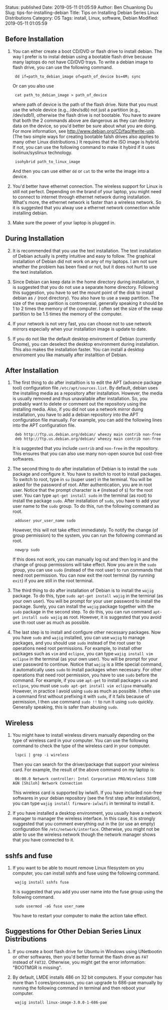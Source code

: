 Status: published
Date: 2019-05-11 01:05:59
Author: Ben Chuanlong Du
Slug: tips-for-installing-debian
Title: Tips on Installing Debian Series Linux Distributions
Category: OS
Tags: install, Linux, software, Debian
Modified: 2019-05-11 01:05:59


## Before Installation

1. You can either create a boot CD/DVD or flash drive to install debian.
    The way I prefer is to instal debian using a bootable flash drive 
    because many laptops do not have CD/DVD trays. 
    To write a debian image to flash drive, you can use the following command.

        dd if=path_to_debian_image of=path_of_device bs=4M; sync

    Or can you also use

        cat path_to_debian_image > path_of_device

    where path of device is the path of the flash drive. 
    Note that you must use the whole device (e.g., /dev/sdb) not just a partition (e.g., /dev/sdb1),
    otherwise the flash drive is not bootable.
    You have to aware that both the 2 commands above are dangerous 
    as they can destory data on the device,
    so you'd better be sure about what you are doing. 
    For more information, see <http://www.debian.org/CD/faq/#write-usb>.
    (The two simple ways for creating bootable falsh drives also applies to many other Linux distributions.)
    It requires that the ISO image is hybrid. 
    If not, 
    you can use the following command to make it hybird if it uses isolinux/syslinux technology.

        isohybrid path_to_linux_image

    And then you can use either `dd` or `cat` to the write the image into a device.

1. You'd better have ethernet connection. 
    The wireless support for Linux is still not perfect.
    Depending on the brand of your laptop, 
    you might need to connect to internet through ethernet network during installation.
    What's more, 
    the ethernet network is faster than a wireless network. 
    So it is suggested that you alway use a ethernet network connection while installing debian.

2. Make sure the power of your laptop is plugged in. 

## During Installation

2. It is recommended that you use the text installation. 
    The text installation of Debian actually is pretty intuitive and easy to follow.
    The graphical installation of Debian did not work on any of my laptops.
    I am not sure whether the problem has been fixed or not, 
    but it does not hurt to use the text installation. 

3. Since Debian can keep data in the home directory during installation,
    it is suggested that you do not use a separate home directory. 
    Following this suggestion, 
    you have to set the mount point of the disk to install debian as `/` (root directory). 
    You also have to use a swap partition. 
    The size of the swap parition is controversial, 
    generally speaking it should be 1 to 2 times the memory of the computer.
    I often set the size of the swap partition to be 1.5 times the memory of the computer. 

3. If your network is not very fast, 
    you can choose not to use network mirrors especially 
    when your installation image is update to date. 

4. If you do not like the default desktop enviroment of Debian (currently Gnome),
    you can deselect the desktop environment during installation. 
    This also makes the installation faster.
    You can install a desktop enviroment you like manually after installtion of Debian. 

## After Installation

1. The first thing to do after installtion is 
    to edit the APT (advance package tool) configuration file `/etc/apt/sources.list`. 
    By default, debian uses the installing media as a repository after installation.
    However, the media is usually removed and thus unavailable after installation.
    So, you probably want to delete or comment out the repository using the installing media.
    Also, if you did not use a network mirror duing installation, 
    you have to add a debian repository into the APT configuration file manually.
    For example, you can add the following lines into the APT configuration file.

        deb http://ftp.us.debian.org/debian/ wheezy main contrib non-free
        deb http://ftp.us.debian.org/debian/ wheezy main contrib non-free

    It is suggested that you include `contrib` and `non-free` in the repository.
    This ensures that you can also use many non-open source but cost-free softwares.  

2. The second thing to do after installation of Debian is 
    to install the `sudo` package and configure it.
    You have to switch to root to install packages.
    To switch to root, type in `su` (super user) in the terminal. 
    You will be asked for the password of root.
    After authentication, you are in root user. 
    Notice that the prompt character is `#` (instead of `$`) for the root user. 
    You can type `apt-get install sudo` in the terminal (as root) to install the package `sudo`.
    After installation of `sudo`,
    you have to add your user name to the `sudo` group. 
    To do this, 
    run the following command as root.

        adduser your_user_name sudo

    However, 
    this will not take effect immediately. 
    To notify the change (of group permission) to the system, 
    you can run the following command as root.

        newgrp sudo

    If this does not work, 
    you can manually log out and then log in
    and the change of group permissions will take effect.
    Now you are in the `sudo` group, 
    you can use `sudo` (instead of the root user) to run commands
    that need root permission.
    You can now exit the root terminal (by running `exit`) 
    if you are still in the root terminal.

3. The third thing to do after installation of Debian is to install the `wajig` package.
    To do this, 
    type `sudo apt-get install wajig` in the terminal (as your own user).
    You will be prompt for your user password to install the package. 
    Surely, 
    you can install the `wajig` package together with the `sudo` package in the second step. 
    To do this, 
    you can run command `apt-get install sudo wajig` as root. 
    However, it is suggested that you avoid use th root user as much as possible. 

4. The last step is to install and configure other necessary packages.
    Now you have `sudo` and `wajig` installed, 
    you can use `wajig` to manage packages,
    and you should use `sudo` instead of the root user to operations need root permissions.
    For example, 
    to install other packages such as `vim` and `eclipse`, 
    you can type `wajig install vim eclipse` in the terminal (as your own user).
    You will be prompt for your user password to continue. 
    Notice that `wajig` is a little special command, 
    it automatically uses `sudo` to install packages when necessary. 
    For other operations that need root permission, 
    you have to use `sudo` before the command. 
    For example, if you use `apt-get` to install packages `vim` and `eclipse`,
    you must use `sudo apt-get install vim eclipse` manually.
    However, in practice I avoid using `sudo` as much as possible. 
    I often use a command first without prefixing it with `sudo`, 
    if it fails because of permission, 
    I then use command `sudo !!` to run it using `sudo` quickly.
    Generally speaking, this is safer than abusing `sudo`. 

## Wireless

1. You might have to install wireless dirvers manually 
    depending on the type of wireless card in your computer. 
    You can use the following command to check the type of the wireless card in your computer.

        lspci | grep -i wireless

    Then you can search for the driver/package that support your wireless card. 
    For example, the result of the above command on my laptop is:

        06:00.0 Network controller: Intel Corporation PRO/Wireless 5100 AGN [Shiloh] Network Connection

    This wireless card is supported by iwlwifi. 
    If you have included non-free softwares in your debian repository 
    (see the first step after installation),
    you can type `wajig install firmware-iwlwifi` in terminal to install it. 

2. If you have installed a desktop environment, 
    you usually have a network manager to manager the wireless interface. 
    In this case, 
    it is strongly suggested that 
    you comment everything out in the (or use an empty) configuration file `/etc/network/interface`.
    Otherwise, 
    you might not be able to use the wireless network 
    though the network manager shows that you have connected to it. 

## sshfs and fuse

1. If you want to be able to mount remove Linux filesystem on you computer, 
    you can install sshfs and fuse using the following command. 

        wajig install sshfs fuse

    It is suggested that you add you user name into the fuse group using the following command.

        sudo usermod -aG fuse user_name

    You have to restart your computer to make the action take effect. 

## Suggestions for Other Debian Series Linux Distributions

1. If you create a boot flash drive for Ubuntu in Windows using UNetbootin or other softwares, 
    then you'd better format the flash drive as `FAT` instead of `FAT32`. 
    Otherwise, 
    you might get the error information: "BOOTMGR is missing".


2. By default, LMDE installs 486 on 32 bit computers.
    If your computer has more than 1 cores/processors, 
    you can upgrade to 686-pae manually by running the following command in terminal
    and then reboot your computer.

        wajig install linux-image-3.0.0-1-686-pae
